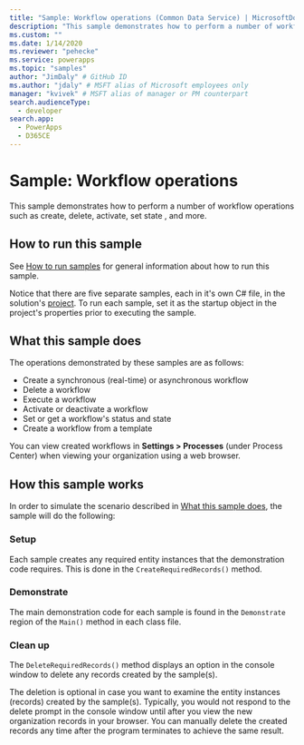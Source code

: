 ```yaml
---
title: "Sample: Workflow operations (Common Data Service) | MicrosoftDocs"
description: "This sample demonstrates how to perform a number of workflow operations such as create, delete, activate, set state , and more."
ms.custom: ""
ms.date: 1/14/2020
ms.reviewer: "pehecke"
ms.service: powerapps
ms.topic: "samples"
author: "JimDaly" # GitHub ID
ms.author: "jdaly" # MSFT alias of Microsoft employees only
manager: "kvivek" # MSFT alias of manager or PM counterpart
search.audienceType: 
  - developer
search.app: 
  - PowerApps
  - D365CE
---
```

# Sample: Workflow operations

This sample demonstrates how to perform a number of workflow operations such as create, delete, activate, set state , and more.

## How to run this sample

See [How to run samples](https://github.com/microsoft/PowerApps-Samples/blob/master/cds/README.md) for general information about how to run this sample.

Notice that there are five separate samples, each in it's own C# file, in the solution's [project](https://github.com/microsoft/PowerApps-Samples/tree/master/cds/orgsvc/C%23/Workflow/Workflow). To run each sample, set it as the startup object in the project's properties prior to executing the sample.

## What this sample does

The operations demonstrated by these samples are as follows:

- Create a synchronous (real-time) or asynchronous workflow
- Delete a workflow
- Execute a workflow
- Activate or deactivate a workflow
- Set or get a workflow's status and state
- Create a workflow from a template

You can view created workflows in **Settings > Processes** (under Process Center) when viewing your organization using a web browser.

## How this sample works

In order to simulate the scenario described in [What this sample does](#what-this-sample-does), the sample will do the following:

### Setup

Each sample creates any required entity instances that the demonstration code requires. This is done in the `CreateRequiredRecords()` method.

### Demonstrate

The main demonstration code for each sample is found in the `Demonstrate` region of the `Main()` method in each class file.

### Clean up

The `DeleteRequiredRecords()` method displays an option in the console window to delete any records created by the sample(s).

The deletion is optional in case you want to examine the entity instances (records) created by the sample(s). Typically, you would not respond to the delete prompt in the console window until after you view the new organization records in your browser. You can manually delete the created records any time after the program terminates to achieve the same result.
